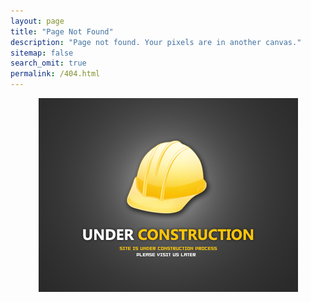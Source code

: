 ```yaml
---
layout: page
title: "Page Not Found"
description: "Page not found. Your pixels are in another canvas."
sitemap: false
search_omit: true
permalink: /404.html
---  
```


<p align="center"> <img src="/images/underconst.png" alt="Sorry, but the page you were trying is under construction"> 
